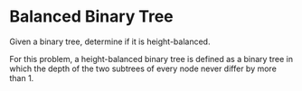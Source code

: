 Balanced Binary Tree
====================

Given a binary tree, determine if it is height-balanced.       

For this problem, a height-balanced binary tree is defined as a binary tree in which the depth of the two subtrees of every node never differ by more than 1.


